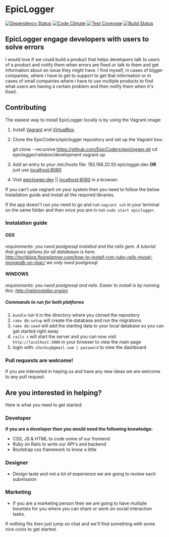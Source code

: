 # EpicLogger

[![Dependency Status](https://gemnasium.com/EpicCoders/epiclogger.svg)](https://gemnasium.com/EpicCoders/epiclogger)
[![Code Climate](https://codeclimate.com/github/EpicCoders/epiclogger/badges/gpa.svg)](https://codeclimate.com/github/EpicCoders/epiclogger)
[![Test Coverage](https://codeclimate.com/github/EpicCoders/epiclogger/badges/coverage.svg)](https://codeclimate.com/github/EpicCoders/epiclogger/coverage)
[![Build Status](https://travis-ci.org/EpicCoders/epiclogger.svg)](https://travis-ci.org/EpicCoders/epiclogger)

## EpicLogger engage developers with users to solve errors

I would love if we could build a product that helps developers talk to users of a product and notify them when errors are fixed or talk to them and get information about an issue they might have. I find myself, in cases of bigger companies, where i have to get to support to get that information or in cases of small companies where i have to use multiple products to find what users are having a certain problem and then notify them when it's fixed.

## Contributing

The easiest way to install EpicLogger locally is by using the Vagrant image:

  1. Install [Vagrant](https://www.vagrantup.com/downloads.html) and [VirtualBox](https://www.virtualbox.org/wiki/Downloads).
  2. Clone the EpicCoders/epiclogger repository and set up the Vagrant box:

        git clone --recursive https://github.com/EpicCoders/epiclogger.git
        cd epiclogger/railsbox/development
        vagrant up

  3. Add an entry to your /etc/hosts file: 192.168.20.50 epiclogger.dev __OR__ just use [localhost:8080](http://localhost:8080)
  4. Visit [epiclogger.dev](http://epiclogger.dev) || [localhost:8080](http://localhost:8080) in a browser.

If you can't use vagrant on your system then you need to follow the below Installation guide and install all the required libraries.

If the app doesn't run you need to go and run ```vagrant ssh``` in your terminal on the same folder and then once you are in run ```sudo start epiclogger```.

### Instalation guide

#### OSX

*requirements: you need postgresql installed and the rails gem. A tutorial that gives options for all databases is here: http://techblog.floorplanner.com/how-to-install-rvm-ruby-rails-mysql-mongodb-on-mac/ we only need postgresql*

#### WINDOWS

*requirements: you need postgresql and rails. Easier to install is by running this: http://railsinstaller.org/en*

##### Commands to run for both platforms

1. `bundle` run it in the directory where you cloned the repository
1. `rake db:setup` will create the database and run the migrations
1. `rake db:seed` will add the starting data to your local database so you can get started right away
1. `rails s` will start the server and you can now visit `http://localhost:3000` in your browser to view the main page
1. login with: `chocksy@gmail.com | password` to view the dashboard

### Pull requests are welcome!

If you are interested in heping us and have any new ideas we are welcome to any pull request.

## Are you interested in helping?

Here is what you need to get started:

### Developer

__if you are a developer then you would need the following knowledge:__
- CSS, JS & HTML to code some of our frontend
- Ruby on Rails to write our API's and backend
- Bootstrap css framework to know a little

### Designer

- Design taste and not a lot of experience we are going to review each submission

### Marketing

- If you are a marketing person then we are going to have multiple bounties for you where you can share or work on social interaction tasks. 

If nothing fits then just jump on chat and we'll find something with some nice coins to get started.

